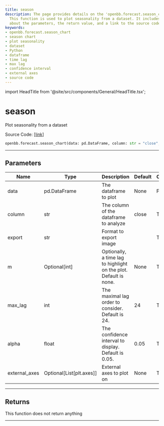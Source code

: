 ```yaml
---
title: season
description: The page provides details on the 'openbb.forecast.season_chart' function.
  This function is used to plot seasonality from a dataset. It includes information
  about the parameters, the return value, and a link to the source code.
keywords:
- openbb.forecast.season_chart
- season chart
- plot seasonality
- dataset
- Python
- dataframe
- time lag
- max lag
- confidence interval
- external axes
- source code
---
```


import HeadTitle from '@site/src/components/General/HeadTitle.tsx';

<HeadTitle title="season - Forecast - Reference | OpenBB SDK Docs" />

# season

Plot seasonality from a dataset

Source Code: [[link](https://github.com/OpenBB-finance/OpenBBTerminal/tree/main/openbb_terminal/forecast/forecast_view.py#L120)]

```python
openbb.forecast.season_chart(data: pd.DataFrame, column: str = "close", export: str = "", m: Optional[int] = None, max_lag: int = 24, alpha: float = 0.05, external_axes: Optional[List[axes]] = None)
```

---

## Parameters

| Name | Type | Description | Default | Optional |
| ---- | ---- | ----------- | ------- | -------- |
| data | pd.DataFrame | The dataframe to plot | None | False |
| column | str | The column of the dataframe to analyze | close | True |
| export | str | Format to export image |  | True |
| m | Optional[int] | Optionally, a time lag to highlight on the plot. Default is none. | None | True |
| max_lag | int | The maximal lag order to consider. Default is 24. | 24 | True |
| alpha | float | The confidence interval to display. Default is 0.05. | 0.05 | True |
| external_axes | Optional[List[plt.axes]] | External axes to plot on | None | True |


---

## Returns

This function does not return anything

---
